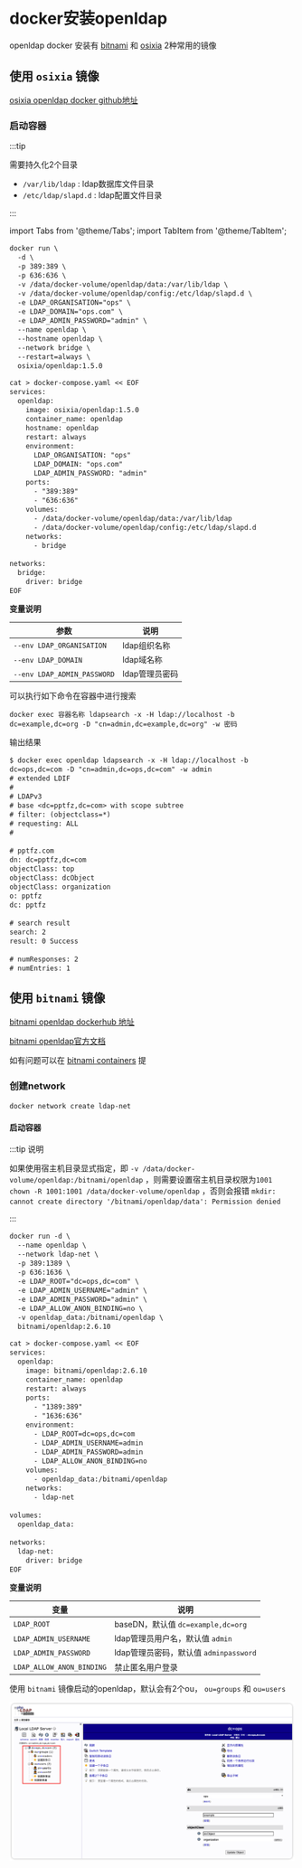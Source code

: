 # docker安装openldap

openldap docker 安装有 [bitnami](https://hub.docker.com/r/bitnami/openldap) 和 [osixia](https://github.com/osixia/docker-openldap) 2种常用的镜像



## 使用 `osixia` 镜像

[osixia openldap docker github地址](https://github.com/osixia/docker-openldap)

### 启动容器

:::tip

需要持久化2个目录

- `/var/lib/ldap` : ldap数据库文件目录
- `/etc/ldap/slapd.d` : ldap配置文件目录

:::



import Tabs from '@theme/Tabs';
import TabItem from '@theme/TabItem';

<Tabs>
  <TabItem value="docker" label="docker" default>

```shell
docker run \
  -d \
  -p 389:389 \
  -p 636:636 \
  -v /data/docker-volume/openldap/data:/var/lib/ldap \
  -v /data/docker-volume/openldap/config:/etc/ldap/slapd.d \
  -e LDAP_ORGANISATION="ops" \
  -e LDAP_DOMAIN="ops.com" \
  -e LDAP_ADMIN_PASSWORD="admin" \
  --name openldap \
  --hostname openldap \
  --network bridge \
  --restart=always \
  osixia/openldap:1.5.0
```

  </TabItem>
  <TabItem value="docker compose" label="docker compose">

```shell
cat > docker-compose.yaml << EOF
services:
  openldap:
    image: osixia/openldap:1.5.0
    container_name: openldap
    hostname: openldap
    restart: always
    environment:
      LDAP_ORGANISATION: "ops"
      LDAP_DOMAIN: "ops.com"
      LDAP_ADMIN_PASSWORD: "admin"
    ports:
      - "389:389"
      - "636:636"
    volumes:
      - /data/docker-volume/openldap/data:/var/lib/ldap
      - /data/docker-volume/openldap/config:/etc/ldap/slapd.d
    networks:
      - bridge

networks:
  bridge:
    driver: bridge
EOF
```

  </TabItem>
</Tabs>



**变量说明**

| 参数                        | 说明           |
| --------------------------- | -------------- |
| `--env LDAP_ORGANISATION`   | ldap组织名称   |
| `--env LDAP_DOMAIN`         | ldap域名称     |
| `--env LDAP_ADMIN_PASSWORD` | ldap管理员密码 |



可以执行如下命令在容器中进行搜索

```shell
docker exec 容器名称 ldapsearch -x -H ldap://localhost -b dc=example,dc=org -D "cn=admin,dc=example,dc=org" -w 密码
```



输出结果

```shell
$ docker exec openldap ldapsearch -x -H ldap://localhost -b dc=ops,dc=com -D "cn=admin,dc=ops,dc=com" -w admin
# extended LDIF
#
# LDAPv3
# base <dc=pptfz,dc=com> with scope subtree
# filter: (objectclass=*)
# requesting: ALL
#

# pptfz.com
dn: dc=pptfz,dc=com
objectClass: top
objectClass: dcObject
objectClass: organization
o: pptfz
dc: pptfz

# search result
search: 2
result: 0 Success

# numResponses: 2
# numEntries: 1
```





## 使用 `bitnami` 镜像

[bitnami openldap dockerhub 地址](https://hub.docker.com/r/bitnami/openldap)

[bitnami openldap官方文档](https://techdocs.broadcom.com/us/en/vmware-tanzu/bitnami-secure-images/bitnami-secure-images/services/bsi-app-doc/apps-containers-openldap-index.html)

如有问题可以在 [bitnami containers](https://github.com/bitnami/containers) 提



### 创建network

```shell
docker network create ldap-net
```



#### 启动容器

<Tabs>
  <TabItem value="docker" label="docker" default>

:::tip 说明

如果使用宿主机目录显式指定，即 `-v /data/docker-volume/openldap:/bitnami/openldap` ，则需要设置宿主机目录权限为`1001`  `chown -R 1001:1001 /data/docker-volume/openldap` ，否则会报错 `mkdir: cannot create directory '/bitnami/openldap/data': Permission denied`

:::

```shell
docker run -d \
  --name openldap \
  --network ldap-net \
  -p 389:1389 \
  -p 636:1636 \
  -e LDAP_ROOT="dc=ops,dc=com" \
  -e LDAP_ADMIN_USERNAME="admin" \
  -e LDAP_ADMIN_PASSWORD="admin" \
  -e LDAP_ALLOW_ANON_BINDING=no \
  -v openldap_data:/bitnami/openldap \
  bitnami/openldap:2.6.10
```

  </TabItem>
  <TabItem value="docker compose" label="docker compose">

```shell
cat > docker-compose.yaml << EOF
services:
  openldap:
    image: bitnami/openldap:2.6.10
    container_name: openldap
    restart: always
    ports:
      - "1389:389"
      - "1636:636"
    environment:
      - LDAP_ROOT=dc=ops,dc=com
      - LDAP_ADMIN_USERNAME=admin
      - LDAP_ADMIN_PASSWORD=admin
      - LDAP_ALLOW_ANON_BINDING=no
    volumes:
      - openldap_data:/bitnami/openldap
    networks:
      - ldap-net

volumes:
  openldap_data:

networks:
  ldap-net:
    driver: bridge
EOF
```

  </TabItem>
</Tabs>



**变量说明**

| 变量                      | 说明                                   |
| ------------------------- | -------------------------------------- |
| `LDAP_ROOT`               | baseDN，默认值 `dc=example,dc=org`     |
| `LDAP_ADMIN_USERNAME`     | ldap管理员用户名，默认值 `admin`       |
| `LDAP_ADMIN_PASSWORD`     | ldap管理员密码，默认值 `adminpassword` |
| `LDAP_ALLOW_ANON_BINDING` | 禁止匿名用户登录                       |



使用 `bitnami` 镜像启动的openldap，默认会有2个ou， `ou=groups` 和 `ou=users`

![iShot_2025-06-12_13.26.02](https://raw.githubusercontent.com/pptfz/picgo-images/master/img/iShot_2025-06-12_13.26.02.png)

